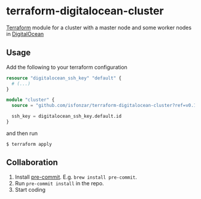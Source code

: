 # terraform-digitalocean-cluster
[Terraform] module for a cluster with a master node and some worker nodes in [DigitalOcean]

## Usage

Add the following to your terraform configuration

```terraform
resource "digitalocean_ssh_key" "default" {
  # (...)
}

module "cluster" {
  source = "github.com/isfonzar/terraform-digitalocean-cluster?ref=v0.1.2"

  ssh_key = digitalocean_ssh_key.default.id
}
```

and then run

```shell
$ terraform apply
```

## Collaboration

1. Install [pre-commit]. E.g. `brew install pre-commit`.
2. Run `pre-commit install` in the repo.
3. Start coding

[DigitalOcean]: https://www.digitalocean.com
[Terraform]: https://www.terraform.io
[pre-commit]: http://pre-commit.com/
